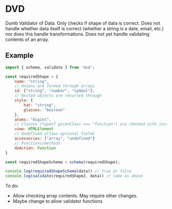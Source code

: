 # DVD
Dumb Validator of Data. Only checks if shape of data is correct. Does not handle whether data itself is correct (whether a string is a date, email, etc.) nor does this handle transformations. Does not yet handle validating contents of an array.

## Example
```js
import { schema, validate } from 'dvd';

const requiredShape = {
    name: "string",
    // Unions are formed through arrays
    id: ["string", "number", "symbol"],
    // Nested objects are recursed through
    style: {
        hat: "string",
        glasses: "boolean"
    },
    atoms: "bigint",
    // Classes (typeof givenClass === "function") are checked with instanceof
    view: HTMLElement
    // Undefined allows optional fields
    accessories: ["array", "undefined"]
    // Functions/methods
    doAction: Function
}

const requiredShapeSchema = schema(requiredShape);

console.log(requiredShapeSchema(data)) // true or false
console.log(validate(requiredShape2, data)) // same as above
```

To do:
- Allow checking array contents. May require other changes.
- Maybe change to allow validator functions